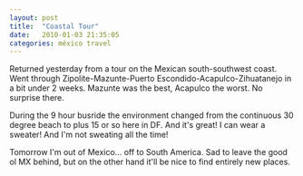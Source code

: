 ```yaml
---
layout: post
title:  "Coastal Tour"
date:   2010-01-03 21:35:05 
categories: méxico travel 
---
```

Returned yesterday from a tour on the Mexican south-southwest coast. Went through Zipolite-Mazunte-Puerto Escondido-Acapulco-Zihuatanejo in a bit under 2 weeks. Mazunte was the best, Acapulco the worst. No surprise there. 

During the 9 hour busride the environment changed from the continuous 30 degree beach to plus 15 or so here in DF. And it's great! I can wear a sweater! And I'm not sweating all the time!

Tomorrow I'm out of Mexico... off to South America. Sad to leave the good ol MX behind, but on the other hand it'll be nice to find entirely new places.

